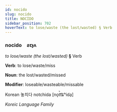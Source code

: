 ```yaml
---
id: nocido
slug: nocido
title: NOCİDO
sidebar_position: 702
hoverText: to lose/waste (the lost/wasted) § Verb
---
```


### nocido&emsp;<span kind="abugida">ƨꞇɟʌ</span>

*to lose/waste (the lost/wasted)* **§** Verb

**Verb**: to lose/waste/miss

**Noun**: the lost/wasted/missed

**Modifier**: loseable/wasteable/missable

Korean 놓치다 notchida [no̞t̚t͡ɕʰida̠]

*Koreic Language Family*